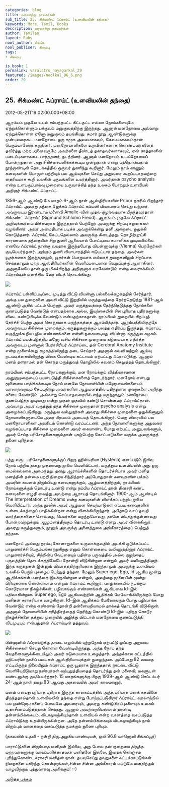 ```yaml
---
categories: blog
title: வரலாற்று நாயகர்கள்
sub_title: 25. சிக்மண்ட் ஃப்ராய்ட் (உளவியலின் தந்தை)
keywords: More, Tamil, Books
description: வரலாற்று நாயகர்கள்
author: Tamilan
layout: Ruby
nool_author: சிலம்பு
nool_publiser: சிலம்பு
tags:
- சிலம்பு

is_book: 1
permalink: varalatru_nayagarkal_29
featured: /images/noolkal_96_6.png
order: 29
---
```



## 25. சிக்மண்ட் ஃப்ராய்ட் (உளவியலின் தந்தை)

2012-05-21T19:02:00.000+08:00

ஆரம்பம் முதலே உடல் சம்பந்தபட்ட கிட்டதட்ட எல்லா நோய்களையுமே ஏற்றுக்கொள்ளும் பக்குவம் மனுகுலத்திற்கு இருந்தது. ஆனால் மனநோயை அவ்வாறு ஏற்றுக்கொள்ள ஏனோ மனுகுலம் தயங்கியது. சுமார் நூறு ஆண்டுகளுக்கு முன்புவரைகூட மனநோயை ஒரு சமூக அவலமாகவும், கேவலமாகவும்தான் பெரும்பாலோர் கருதினர். மனநோயாளிகளை உறவினர்களாக கொண்டவர்களைத் தவிர்த்து மற்ற அனைவருமே அவர்களை தீண்டத் தகாதவர்களாகவும், ஏன் சாத்தானின் படைப்புகளாககூட பார்த்தனர், நடத்தினர். ஆனால் மனநோயும் உடல்நோயைப் போன்றதுதான் அது சிகிச்சையளிக்கக்கூடிய ஒன்றுதான் என்று பத்தொன்பதாம் நூற்றாண்டின் தொடக்கத்தில் ஒருவர் துணிந்து கூறினார். மேலும் நாம் காணும் கனவுகளின் பொருள் பற்றியும் பல ஆய்வுகளை செய்து அதுவரை கூறப்படாதவற்றை தைரியமாக கூறி உலகின் புருவங்களை உயர்த்தினார். அவர்தான் psycho analysis என்ற உளபகுப்பாய்வு முறையை உருவாக்கித் தந்த உலகம் போற்றும் உளவியல் அறிஞர் சிக்மண்ட் ஃப்ராய்ட்.

1856-ஆம் ஆண்டு மே மாதம் 6-ஆம் நாள் ஆஸ்திரியாவின் Pribor நகரில் பிறந்தார் ஃப்ராய்ட். அவரது தந்தை ஜேக்கப் ஃப்ராய்ட் கம்பளி வியாபாரம் செய்து வந்தார். அவருடைய இரண்டாம் மனைவி Amalie-வின் முதல் குழந்தையாக பிறந்தவர்தான் சிக்மண்ட் ஃப்ராய்ட் (Sigmund Schlomo Freud). ஆரம்பம் முதலே ஃப்ராய்ட் அறிவுக்கூர்மை மிக்கவராக இருந்ததால் பெற்றோர் அவருக்கு சிறப்பு சலுகைகள் வழங்கினர். அவர் அமைதியாக படிக்க அவருக்கென்று தனி அறையை ஒதுக்கி கொடுத்தனர். ஃப்ராய்ட் கேட்டதெல்லாம் அவருக்கு கிடைத்தது. தொழிற்புரட்சி காரணமாக தந்தையின் சிறு துணி ஆலையால் போட்டியை சமாளிக்க முடியவில்லை. எனவே ஃப்ராய்ட் நான்கு வயதாக இருந்தபோது வியன்னாவுக்கு (Vienna) பெற்றோர்கள் குடிபெயர்ந்தனர். அங்கும் துணி வியாபாரத்தில் ஈடுபட்டார் தந்தை. அவர்கள் யூதர்களாக இருந்ததாலும், யூதர்கள் பொதுவாக எல்லாத் துறைகளிலும் சிறப்பாக செய்ததாலும் மற்ற ஆஸ்திரியர்களின் வெளிப்படையான வெறுப்புக்கு ஆளாகினர். அதனாலேயே தான் ஒரு மிகச்சிறந்த அறிஞனாக வரவேண்டும் என்ற வைராக்கியம் ஃப்ராய்டின் மனத்தில் வேர் விடத் தொடங்கியது.

![](http://3.bp.blogspot.com/-XiQmx4De9ME/T7iukT1Bt_I/AAAAAAAABrw/T4ZfbmBuduw/s1600/freud-214x300.jpg)

ஃப்ராய்ட் பள்ளிப்படிப்பை முடித்து விட்டு வியன்னா பல்கலைக்கழகத்தில் சேர்ந்தார். அங்கு பல துறைகளை அலசி விட்டு இறுதியில் மருத்துவத்தை தேர்ந்தெடுத்து 1881-ஆம் ஆண்டு அதில் பட்டம் பெற்றார். அவர் மருத்துவத்தை தேர்ந்தெடுத்தது நோய்களை குணப்படுத்த வேண்டும் என்பதற்காக அல்ல, இயற்கையின் சில புரியாத புதிர்களுக்கு விடை கண்டுபிடிக்க வேண்டும் என்பதற்காகதான். நரம்பியல் துறையில் சிறப்புத் தேர்ச்சி பெற்ற அவர் சொந்தமாக மருந்தகத்தை ஆரம்பித்தார். ஆரம்பத்திலிருந்தே அவருடைய சிகிச்சை முறைக்கும், கருத்துகளுக்கும் பலத்த எதிர்ப்பு இருந்தது. ஃப்ராய்ட் வகுத்துக்கூறிய புதிய எண்ணங்களை எள்ளி நகையாடியது வியன்னா மருத்துவ கழகம். ஃப்ராய்ட் பயன்படுத்திய மனோ வசிய சிகிச்சை முறையை கடுமையாக எதிர்த்த அவருடைய முன்னால் பேராசிரியர் ஃப்ராய்டை தன் Cerebral Anatomy Institute என்ற மூளைக்கூறு கழகத்திலிருந்து தடை செய்தார் அதனால் கல்வி மற்றும் ஆய்வு நடவடிக்கையிலிருந்து விலக வேண்டிய கட்டாயம் ஏற்பட்டது ஃப்ராய்டுக்கு. ஆனால் மனம் தளராமல் தன் சொந்த மருத்துவத் தொழிலில் கவனம் செலுத்தத் தொடங்கினார்.

நரம்பியல் சம்பந்தபட்ட நோய்களுக்கும், மன நோய்க்கும் வித்தியாசமான அனுகுமுறையைப் பயன்படுத்தி சிகிச்சைகளைத் தொடர்ந்தார். மனநோய் என்பது மூளையை பாதிக்கக்கூடிய நோய் எனவே நோயாளியின் மனோபாவங்களையும் வரலாற்றையும் கேட்டறிந்து அவர்களின் ஆழ்மனத்தில் பதிந்துள்ள குறைகளை அறிந்து களைய வேண்டும். அவ்வாறு செய்யாதவரையில் எந்த மருந்தாலும் மனநோயை குணப்படுத்த முடியாது என்று முதன் முதலில் கண்டு சொன்னவர் ஃப்ராய்ட்தான். அவ்வாறு அவர் வகுத்துத் தந்த சிகிச்சை முறைதான் psycho analysis என்று அழைக்கப்படுகிறது. மருத்துவ வல்லுநர்கள் அவரது சிகிச்சை முறைகளை ஒதுக்கினாலும் நோயாளிகளுடையே அவர் பிரபலம் அடையத் தொடங்கினார். வெகு விரைவில் பல மனநோயாளிகள் அவரிடம் கொண்டு வரப்பட்டனர். அந்த நோயாளிகளுக்கு அதுவரை வழங்கப்படாத சிகிச்சை முறைகளை அவர் கையாண்ட போது ஏற்பட்ட அனுபவங்களும், அவர் செய்த பரிசோதனைகளும்தான் புகழ்பெற்ற கோட்பாடுகளை வகுக்க அவருக்குத் துணை புரிந்தன.

![](http://4.bp.blogspot.com/-T-3rcBuIWhE/T7iuznd0JZI/AAAAAAAABr4/PmTbXOUAr1I/s320/freud+writing+2.jpg)

பத்து வருட பரிசோதனைகளுக்குப் பிறகு ஹிஸ்டீரியா (Hysteria) எனப்படும் இசிவு நோய் பற்றிய தனது முதலாவது நூலை வெளியிட்டார். மருத்துவ உளவியலில் அது ஒரு மைல்கல்லாக அமைந்தது. தனது ஆராய்ச்சிகளின் தொடர்ச்சியாக அவர் மனித மனத்தின் தன்மை பற்றி நிறைய சிந்தித்தார் அப்போதுதான் கனவுகளின் பக்கம் அவரின் கவனம் திரும்பியது கனவுகளுக்கும், ஆழ்மனத்திற்கும், நரம்பியல் நோய்களுக்கும் தொடர்பு உண்டு என்று நம்பிய ஃப்ராய்ட் தான் தினசரி கண்ட கனவுகளை எழுதி வைத்து அவற்றை ஆராயத் தொடங்கினார். 1900-ஆம் ஆண்டில் The Interpretation of Dreams என்ற கனவுகளின் விளக்கம் பற்றிய நூலை வெளியிட்டார். அந்த நூலில் அவர் ஆழ்மன செயற்பாடுகள் எப்படி கனவுகளின் உள்ளடக்கத்தைப் பாதிக்கின்றன என்று விளக்கியிருந்தார். அதோடு வாய் தவறி வார்த்தைகளைச் சொல்வது, பெயர்களை மறந்துபோவது, தானே விபத்துக்குள்ளாவது போன்றவற்றுக்கும் ஆழ்மனத்திற்கும் தொடர்பு உண்டு என்று அவர் விளக்கினார். அவரது கருத்துகளும், நூலும் அவருக்கு அனைத்துலக அங்கீகாரத்தைப் பெற்றுத் தந்தன.

மனநோய் அல்லது நரம்பு கோளாறுகளை உருவாக்குவதில் அடக்கி ஒடுக்கப்பட்ட பாலுணர்ச்சி பெரும்பங்காற்றுகிறது எனும் கொள்கையை வலியுறுத்தினார் ஃப்ராய்ட். பாலுணர்ச்சியும், சிற்றின்ப வேட்கையும் பதின்ம பருவத்தில் அல்ல குழந்தைப் பருவத்தின் தொடக்கத்திலேயே தோன்றி விடுகின்றன என்றும் அவர் வலியுறுத்தினார். இந்த கருத்துகள் இன்னும் விவாதத்திற்குரியதாக இருந்தாலும் அவருக்கு உளவியல் உலகில் பெரும் புகழைப் பெற்றுத் தந்தன. மேலும் Super ego, Ego, Id ஆகிய மூன்று ஆதிக்கங்கள் மனத்தை இயக்குகின்றன என்றும், அவற்றை மூளையின் மூன்று பிரிவுகளாக கொள்ளலாம் என்றும் ஃப்ராய்ட் கூறினார். வாழ்க்கையில் நடக்கும் கொடூரமான நிகழ்ச்சிகள், பழிவாங்கும் எண்ணங்கள் ஆகியவை Id-இல் பதிவாகின்றன. Super ego, Ego ஆகியவற்றின் ஆதிக்கம் மேலோங்கியிருக்கும் போது மனிதன் சராசரியாக வாழ்கிறான். Id-இன் ஆதிக்கம் மேலோங்கும் போது பழிவாங்க வேண்டும் என்ற எண்ணம் தோன்றி தன்னையறியாமல் தாக்கத் தொடங்கி விடுகிறான். அதனால் நோயாளியின் சரித்திரத்தைத் தெரிந்து கொண்டு Id-இல் பதிந்த கொடூர நிகழ்ச்சிகளை தத்துவ முறையில் அழித்து விட்டால் மனநோயை குணப்படுத்தி விடமுடியும் என்பதுதான் ஃப்ராய்டின் தத்துவம்.

![](http://4.bp.blogspot.com/-DUwN_8yRjBg/T7iu_c99IeI/AAAAAAAABsA/vm1LXUy-zmI/s320/512px-Sigmund_Freud_statue,_London_1.jpg)

பின்னாளில் ஃப்ராய்டுக்கு தாடை எலும்பில் புற்றுநோய் ஏற்பட்டு முப்பது அறுவை சிகிச்சைகள் செய்து கொள்ள வேண்டியிருந்தது. அந்த நோய் தந்த வேதனைகளுக்கிடையிலும் அவர் கடுமையாக உழைத்தார். அந்தக்கால கட்டத்தில் ஹிட்லரின் நாசிப் படைகள் ஆஸ்திரியாவுக்குள் நுழைந்தன. அப்போது 82 வயதை எட்டியிருந்த நிலையிலும் ஃப்ராய்ட் ஒரு யூதராக இருந்ததால் நாட்டை விட்டு வெளியேறிடுமாறு நண்பர்கள் வற்புறுத்தியதைத் தொடர்ந்து தன் மனைவி, மகளுடன் லண்டனுக்கு குடிபெயர்ந்தார். 15 மாதங்களுக்கு பிறகு 1939-ஆம் ஆண்டு செப்டம்பர் 24-ஆம் நாள் தமது 83-ஆவது அகவையில் அவர் காலமானார்.

மனம் என்பது புரியாத புதிராக இருந்த காலகட்டத்தில் அந்த புரியாத மனக் கதவினை திறந்ததால்தான் உளவியலின் தந்தை என்று போற்றப்படுகிறார் ஃப்ராய்ட். வரலாற்றில் பல முன்னோடிகளைப் போலவே அவரையும், அவரது கண்டுபிடிப்புகளையும் உலகம் உதாசீணப்படுத்ததான் செய்தது. ஆனால் அவற்றையெல்லாம் தாண்டி தன்னம்பிக்கையும், விடாமுயற்சியும்தான் உளவியல் என்ற வானத்தை வசப்படுத்த ஃப்ராய்டுக்கு உதவியிருக்கின்றன. அதே தன்னம்பிக்கையும் விடாமுயற்சியும் நாம் விரும்பும் வானத்தை வசப்படுத்த நமக்கும் துணை புரியும்.

(தகவலில் உதவி - நன்றி திரு.அழகிய பாண்டியன், ஒலி 96.8 வானொலி சிங்கப்பூர்)

பாராட்டுகளை விரும்பாத மனிதன் இல்லை, அது போல தன் குறையை திருத்த மற்றவர்களுக்கு வாய்ப்பளிக்காதவன் மனிதனே இல்லை, இதைக் கொஞ்சம் புரிந்துகொண்ட சராசரி மனிதன் நான். தயவுசெய்து தவறுகளை சுட்டிக்காட்டுங்கள் நிறைகளை பகிர்ந்து கொள்ளுங்கள்,சின்ன சின்ன அங்கீகாரம் மட்டுமே மனதிற்கும் வாழ்விற்கும் புத்துணர்வு அளிக்கும்! :-)

[அடுத்த பக்கம்](varalatru_nayagarkal_30)